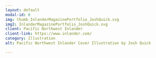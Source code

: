 ```yaml
---
layout: default
modal-id: 6
img: thumb_InlanderMagazinePortfolio_JoshQuick.svg
img2: InlanderMagazinePortfolio_JoshQuick.svg
client: Pacific Northwest Inlander
client-link: https://www.inlander.com/
category: Illustration
alt: Pacific Northwest Inlander Cover Illustration by Josh Quick

---
```

